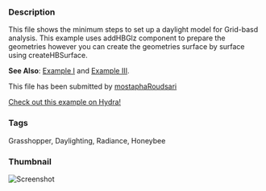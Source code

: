 ### Description 
This file shows the minimum steps to set up a daylight model for Grid-basd analysis. This example uses addHBGlz component to prepare the geometries however you can create the geometries surface by surface using createHBSurface.

**See Also**: [Example I](http://hydrashare.github.io/hydra/viewer?owner=mostaphaRoudsari&fork=hydra_1&id=Honeybee_Grid-based_Daylight_Simulation_Example_I) and [Example III](http://hydrashare.github.io/hydra/viewer?owner=mostaphaRoudsari&fork=hydra_1&id=Honeybee_Grid-based_Daylight_Simulation_Example_III).

This file has been submitted by [mostaphaRoudsari](https://github.com/mostaphaRoudsari)

[Check out this example on Hydra!](http://hydrashare.github.io/hydra/viewer?owner=mostaphaRoudsari&fork=hydra_1&id=Honeybee_Grid-based_Daylight_Simulation_Example_II)
### Tags 
Grasshopper, Daylighting, Radiance, Honeybee
### Thumbnail 
![Screenshot](https://raw.githubusercontent.com/mostaphaRoudsari/hydra/master/Honeybee_Grid-based_Daylight_Simulation_Example_II/thumbnail.png)
